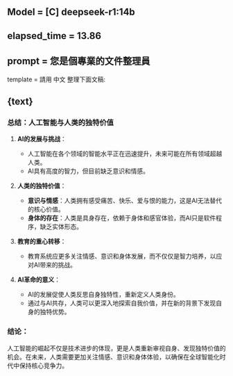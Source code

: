 Model = [C] deepseek-r1:14b
---

elapsed_time = 13.86
---

prompt = 您是個專業的文件整理員
---

template = 請用 中文 整理下面文稿:

{text}
---

### 总结：人工智能与人类的独特价值

1. **AI的发展与挑战**：
   - 人工智能在各个领域的智能水平正在迅速提升，未来可能在所有领域超越人类。
   - AI具有高度的智力，但目前缺乏意识和情感。

2. **人类的独特价值**：
   - **意识与情感**：人类拥有感受痛苦、快乐、爱与恨的能力，这是AI无法替代的核心价值。
   - **身体的存在**：人类是具身存在，依赖于身体和感官体验，而AI只是软件程序，缺乏实体形态。

3. **教育的重心转移**：
   - 教育系统应更多关注情感、意识和身体发展，而不仅仅是智力培养，以应对AI带来的挑战。

4. **AI革命的意义**：
   - AI的发展促使人类反思自身独特性，重新定义人类身份。
   - 通过与AI共存，人类可以更深入地探索自我价值，并在新的背景下发现自身的独特优势。

### 结论：
人工智能的崛起不仅是技术进步的体现，更是人类重新审视自身、发现独特价值的机会。在未来，人类需要更加关注情感、意识和身体体验，以确保在全球智能化时代中保持核心竞争力。